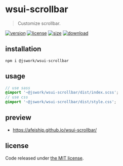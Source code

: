 # wsui-scrollbar
> Customize scrollbar.

[![version][version-image]][version-url]
[![license][license-image]][license-url]
[![size][size-image]][size-url]
[![download][download-image]][download-url]

## installation
```shell
npm i @jswork/wsui-scrollbar
```

## usage
```scss
// use sass
@import '~@jswork/wsui-scrollbar/dist/index.scss';
// use css
@import '~@jswork/wsui-scrollbar/dist/style.css';
```

## preview
- https://afeiship.github.io/wsui-scrollbar/

## license
Code released under [the MIT license](https://github.com/afeiship/wsui-scrollbar/blob/master/LICENSE.txt).

[version-image]: https://img.shields.io/npm/v/@jswork/wsui-scrollbar
[version-url]: https://npmjs.org/package/@jswork/wsui-scrollbar

[license-image]: https://img.shields.io/npm/l/@jswork/wsui-scrollbar
[license-url]: https://github.com/afeiship/wsui-scrollbar/blob/master/LICENSE.txt

[size-image]: https://img.shields.io/bundlephobia/minzip/@jswork/wsui-scrollbar
[size-url]: https://github.com/afeiship/wsui-scrollbar/blob/master/dist/wsui-scrollbar.min.js

[download-image]: https://img.shields.io/npm/dm/@jswork/wsui-scrollbar
[download-url]: https://www.npmjs.com/package/@jswork/wsui-scrollbar

